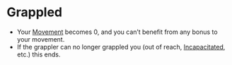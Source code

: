 # Grappled

- Your [Movement](Movement.md) becomes 0, and you can’t benefit from any bonus to your movement.
- If the grappler can no longer grappled you (out of reach, [Incapacitated](Incapacitated.md), etc.) this ends.